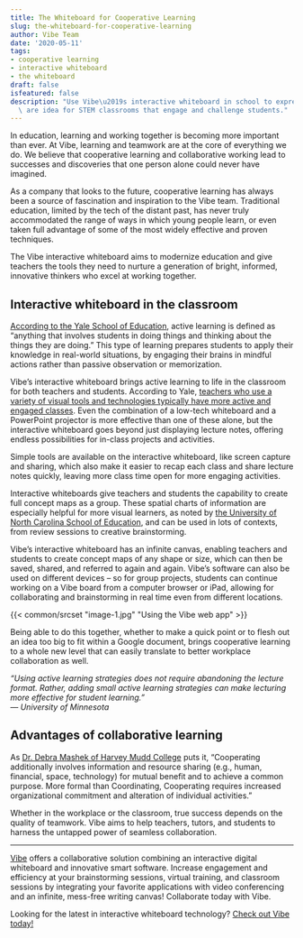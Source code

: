 ```yaml
---
title: The Whiteboard for Cooperative Learning
slug: the-whiteboard-for-cooperative-learning
author: Vibe Team
date: '2020-05-11'
tags:
- cooperative learning
- interactive whiteboard
- the whiteboard
draft: false
isfeatured: false
description: "Use Vibe\u2019s interactive whiteboard in school to express ideas and concepts to students. Vibe smart boards\
  \ are idea for STEM classrooms that engage and challenge students."
---
```


In education, learning and working together is becoming more important than ever. At Vibe, learning and teamwork are at the core of everything we do. We believe that cooperative learning and collaborative working lead to successes and discoveries that one person alone could never have imagined.

As a company that looks to the future, cooperative learning has always been a source of fascination and inspiration to the Vibe team. Traditional education, limited by the tech of the distant past, has never truly accommodated the range of ways in which young people learn, or even taken full advantage of some of the most widely effective and proven techniques. 

The Vibe interactive whiteboard aims to modernize education and give teachers the tools they need to nurture a generation of bright, informed, innovative thinkers who excel at working together.

## Interactive whiteboard in the classroom

[According to the Yale School of Education](https://poorvucenter.yale.edu/ActiveLearning), active learning is defined as “anything that involves students in doing things and thinking about the things they are doing.” This type of learning prepares students to apply their knowledge in real-world situations, by engaging their brains in mindful actions rather than passive observation or memorization.

Vibe’s interactive whiteboard brings active learning to life in the classroom for both teachers and students. According to Yale, [teachers who use a variety of visual tools and technologies typically have more active and engaged classes](https://poorvucenter.yale.edu/WhiteboardsChalkboards). Even the combination of a low-tech whiteboard and a PowerPoint projector is more effective than one of these alone, but the interactive whiteboard goes beyond just displaying lecture notes, offering endless possibilities for in-class projects and activities.

Simple tools are available on the interactive whiteboard, like screen capture and sharing, which also make it easier to recap each class and share lecture notes quickly, leaving more class time open for more engaging activities.

Interactive whiteboards give teachers and students the capability to create full concept maps as a group. These spatial charts of information are especially helpful for more visual learners, as noted by [the University of North Carolina School of Education](https://learningcenter.unc.edu/tips-and-tools/using-concept-maps/), and can be used in lots of contexts, from review sessions to creative brainstorming.

Vibe’s interactive whiteboard has an infinite canvas, enabling teachers and students to create concept maps of any shape or size, which can then be saved, shared, and referred to again and again. Vibe’s software can also be used on different devices – so for group projects, students can continue working on a Vibe board from a computer browser or iPad, allowing for collaborating and brainstorming in real time even from different locations.

{{< common/srcset "image-1.jpg" "Using the Vibe web app" >}}

Being able to do this together, whether to make a quick point or to flesh out an idea too big to fit within a Google document, brings cooperative learning to a whole new level that can easily translate to better workplace collaboration as well.

*“Using active learning strategies does not require abandoning the lecture format. Rather, adding small active learning strategies can make lecturing more effective for student learning.”*  
*— University of Minnesota* 

## Advantages of collaborative learning

As [Dr. Debra Mashek of Harvey Mudd College](https://www.psychologytoday.com/us/blog/relationships-intimate-and-more/201602/collaboration-its-not-what-you-think) puts it, “Cooperating additionally involves information and resource sharing (e.g., human, financial, space, technology) for mutual benefit and to achieve a common purpose. More formal than Coordinating, Cooperating requires increased organizational commitment and alteration of individual activities.” 

Whether in the workplace or the classroom, true success depends on the quality of teamwork. Vibe aims to help teachers, tutors, and students to harness the untapped power of seamless collaboration.



---

[Vibe](https://vibe.us/) offers a collaborative solution combining an interactive digital whiteboard and innovative smart software. Increase engagement and efficiency at your brainstorming sessions, virtual training, and classroom sessions by integrating your favorite applications with video conferencing and an infinite, mess-free writing canvas! Collaborate today with Vibe.

Looking for the latest in interactive whiteboard technology? [Check out Vibe today!](https://vibe.us/order/)

